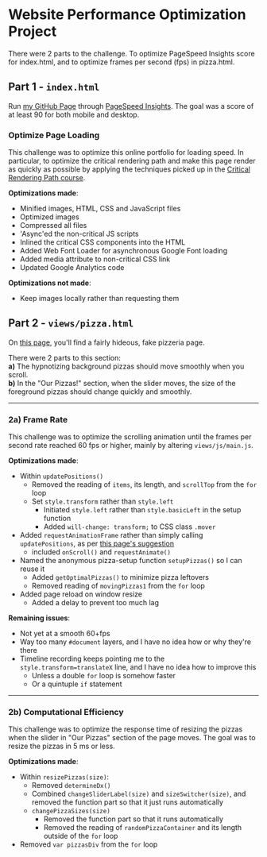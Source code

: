 # Website Performance Optimization Project

There were 2 parts to the challenge. To optimize PageSpeed Insights score for index.html, and to optimize frames per second (fps) in pizza.html.

## Part 1 - `index.html`

Run [my GitHub Page](https://shamicker.github.io/frontend-nanodegree-mobile-portfolio/) through [PageSpeed Insights](https://developers.google.com/speed/pagespeed/insights/). The goal was a score of at least 90 for both mobile and desktop.

### Optimize Page Loading

This challenge was to optimize this online portfolio for loading speed. In particular, to optimize the critical rendering path and make this page render as quickly as possible by applying the techniques picked up in the [Critical Rendering Path course](https://www.udacity.com/course/ud884).

__Optimizations made__:
* Minified images, HTML, CSS and JavaScript files
* Optimized images
* Compressed all files
* 'Async'ed the non-critical JS scripts
* Inlined the critical CSS components into the HTML
* Added Web Font Loader for asynchronous Google Font loading
* Added media attribute to non-critical CSS link
* Updated Google Analytics code

__Optimizations not made__:
* Keep images locally rather than requesting them



## Part 2 - `views/pizza.html`

On [this page](https://shamicker.github.io/frontend-nanodegree-mobile-portfolio/build/views/pizza.html), you'll find a fairly hideous, fake pizzeria page. 

There were 2 parts to this section:  
__a)__ The hypnotizing background pizzas should move smoothly when you scroll.  
__b)__ In the "Our Pizzas!" section, when the slider moves, the size of the foreground pizzas should change quickly and smoothly.

---

### 2a) Frame Rate

This challenge was to optimize the scrolling animation until the frames per second rate reached 60 fps or higher, mainly by altering `views/js/main.js`. 

__Optimizations made__:
* Within `updatePositions()`
  * Removed the reading of `items`, its length, and `scrollTop` from the `for` loop
  * Set `style.transform` rather than `style.left`
    * Initiated `style.left` rather than `style.basicLeft` in the setup function
    * Added `will-change: transform;` to CSS class `.mover`
* Added `requestAnimationFrame` rather than simply calling `updatePositions`, as per [this page's suggestion](https://www.html5rocks.com/en/tutorials/speed/animations/)
  * included `onScroll()` and `requestAnimate()`
* Named the anonymous pizza-setup function `setupPizzas()` so I can reuse it
  * Added `getOptimalPizzas()` to minimize pizza leftovers
  * Removed reading of `movingPizzas1` from the `for` loop
* Added page reload on window resize
  * Added a delay to prevent too much lag

__Remaining issues__:
* Not yet at a smooth 60+fps
* Way too many `#document` layers, and I have no idea how or why they're there
* Timeline recording keeps pointing me to the `style.transform=translateX` line, and I have no idea how to improve this
  * Unless a double `for` loop is somehow faster
  * Or a quintuple `if` statement

___

### 2b) Computational Efficiency

This challenge was to optimize the response time of resizing the pizzas when the slider in "Our Pizzas" section of the page moves. The goal was to resize the pizzas in 5 ms or less.

__Optimizations made__:
* Within `resizePizzas(size)`:
  * Removed `determineDx()`
  * Combined `changeSliderLabel(size)` and `sizeSwitcher(size)`, and removed the function part so that it just runs automatically
  * `changePizzaSizes(size)`
    * Removed the function part so that it runs automatically
    * Removed the reading of `randomPizzaContainer` and its length outside of the `for` loop
* Removed `var pizzasDiv` from the `for` loop
